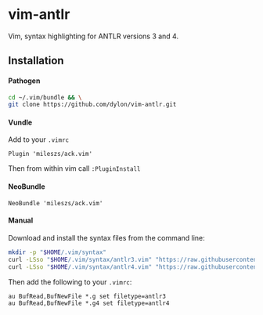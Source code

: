 # vim-antlr

Vim, syntax highlighting for ANTLR versions 3 and 4.

## Installation

#### Pathogen

```sh
cd ~/.vim/bundle && \
git clone https://github.com/dylon/vim-antlr.git
```

[pathogen.vim]: https://github.com/tpope/vim-pathogen

#### Vundle

Add to your `.vimrc`
```vim
Plugin 'mileszs/ack.vim'
```

Then from within vim call `:PluginInstall`

[Vundle.vim]: https://github.com/VundleVim/Vundle.vim

#### NeoBundle

```vim
NeoBundle 'mileszs/ack.vim'
```

[neobundle.vim]: https://github.com/Shougo/neobundle.vim

#### Manual

Download and install the syntax files from the command line:

```sh
mkdir -p "$HOME/.vim/syntax"
curl -LSso "$HOME/.vim/syntax/antlr3.vim" "https://raw.githubusercontent.com/jrozner/vim-antlr/master/syntax/antlr3.vim"
curl -LSso "$HOME/.vim/syntax/antlr4.vim" "https://raw.githubusercontent.com/jrozner/vim-antlr/master/syntax/antlr4.vim"
```

Then add the following to your `.vimrc`:

```vim
au BufRead,BufNewFile *.g set filetype=antlr3
au BufRead,BufNewFile *.g4 set filetype=antlr4
```
